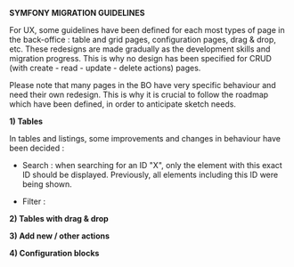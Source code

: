 **SYMFONY MIGRATION GUIDELINES**

For UX, some guidelines have been defined for each most types of page in the back-office : table and grid pages, configuration pages, drag & drop, etc. These redesigns are made gradually as the development skills and migration progress. This is why no design has been specified for CRUD (with create - read - update - delete actions) pages.

Please note that many pages in the BO have very specific behaviour and need their own redesign. This is why it is crucial to follow the roadmap which have been defined, in order to anticipate sketch needs.


**1) Tables** 

In tables and listings, some improvements and changes in behaviour have been decided :

- Search : when searching for an ID "X", only the element with this exact ID should be displayed. Previously, all elements including this ID were being shown.

- Filter : 



**2) Tables with drag & drop**



**3) Add new / other actions**



**4) Configuration blocks**



